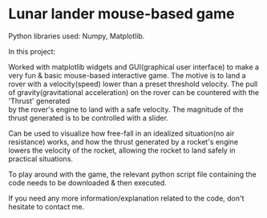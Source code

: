 # Lunar lander mouse-based game

Python libraries used: Numpy, Matplotlib.

In this project:

  Worked with matplotlib widgets and GUI(graphical user interface) to make a very fun & basic mouse-based interactive game. The motive is to land a rover with a 
  velocity(speed) lower than a preset threshold velocity. The pull of gravity(gravitational acceleration) on the rover can be countered with the 'Thrust' generated  
  by the rover's engine to land with a safe velocity. The magnitude of the thrust generated is to be controlled with a slider.
  
  Can be used to visualize how free-fall in an idealized situation(no air resistance) works, and how the thrust generated by a rocket's engine lowers the velocity of the 
  rocket, allowing the rocket to land safely in practical situations.

To play around with the game, the relevant python script file containing the code needs to be downloaded & then executed.

If you need any more information/explanation related to the code, don't hesitate to contact me.
